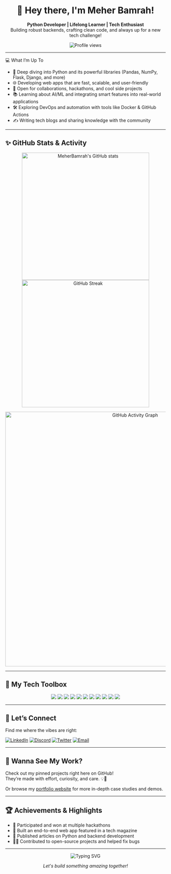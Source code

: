 <h1 align="center">🌸 Hey there, I'm Meher Bamrah! </h1>

<p align="center">
  <b>Python Developer | Lifelong Learner | Tech Enthusiast</b><br>
  Building robust backends, crafting clean code, and always up for a new tech challenge!
</p>

<p align="center">
  <img src="https://komarev.com/ghpvc/?username=MeherBamrah" alt="Profile views"/>
</p>

---

💻 What I’m Up To

- 🐍 Deep diving into Python and its powerful libraries (Pandas, NumPy, Flask, Django, and more)
- 🌐 Developing web apps that are fast, scalable, and user-friendly
- 🚀 Open for collaborations, hackathons, and cool side projects
- 📚 Learning about AI/ML and integrating smart features into real-world applications
- 🛠️ Exploring DevOps and automation with tools like Docker & GitHub Actions
- ✍️ Writing tech blogs and sharing knowledge with the community

---

## ✨ GitHub Stats & Activity

<p align="center">
  <img src="https://github-readme-stats.vercel.app/api?username=MeherBamrah&show_icons=true&theme=radical" alt="MeherBamrah's GitHub stats" width="400"/>
  <img src="https://github-readme-streak-stats.herokuapp.com/?user=MeherBamrah&theme=radical" alt="GitHub Streak" width="400"/>
</p>
<p align="center">
  <img src="https://github-readme-activity-graph.cyclic.app/graph?username=MeherBamrah&theme=github-compact" alt="GitHub Activity Graph" width="800"/>
</p>

---

## 🔧 My Tech Toolbox

<div align="center">
  <img src="https://img.shields.io/badge/Python-3776AB?style=for-the-badge&logo=python&logoColor=white"/>
  <img src="https://img.shields.io/badge/Django-092E20?style=for-the-badge&logo=django&logoColor=white"/>
  <img src="https://img.shields.io/badge/Flask-000000?style=for-the-badge&logo=flask&logoColor=white"/>
  <img src="https://img.shields.io/badge/PostgreSQL-336791?style=for-the-badge&logo=postgresql&logoColor=white"/>
  <img src="https://img.shields.io/badge/Docker-2496ED?style=for-the-badge&logo=docker&logoColor=white"/>
  <img src="https://img.shields.io/badge/GitHub_Actions-2088FF?style=for-the-badge&logo=github-actions&logoColor=white"/>
  <img src="https://img.shields.io/badge/JavaScript-F7DF1E?style=for-the-badge&logo=javascript&logoColor=black"/>
  <img src="https://img.shields.io/badge/HTML5-E34F26?style=for-the-badge&logo=html5&logoColor=white"/>
  <img src="https://img.shields.io/badge/CSS3-1572B6?style=for-the-badge&logo=css3&logoColor=white"/>
  <img src="https://img.shields.io/badge/Linux-FCC624?style=for-the-badge&logo=linux&logoColor=black"/>
  <img src="https://img.shields.io/badge/Vim-019733?style=for-the-badge&logo=vim&logoColor=white"/>
</div>

---

## 🤝 Let’s Connect

Find me where the vibes are right:

[![LinkedIn](https://img.shields.io/badge/-LinkedIn-blue?style=flat-square&logo=linkedin)](https://www.linkedin.com/in/meherbamrah/)
[![Discord](https://img.shields.io/badge/-Discord-5865F2?style=flat-square&logo=discord&logoColor=white)](#)
[![Twitter](https://img.shields.io/badge/-Twitter-1DA1F2?style=flat-square&logo=twitter&logoColor=white)](https://twitter.com/)
[![Email](https://img.shields.io/badge/-Email-D14836?style=flat-square&logo=gmail&logoColor=white)](mailto:meherbamrah@gmail.com)

---

## 🚩 Wanna See My Work?

Check out my pinned projects right here on GitHub!  
They’re made with effort, curiosity, and care. 💡💛

Or browse my [portfolio website](#) for more in-depth case studies and demos.

---

## 🏆 Achievements & Highlights

- 🏅 Participated and won at multiple hackathons
- 🥇 Built an end-to-end web app featured in a tech magazine
- 📝 Published articles on Python and backend development
- 👩‍💻 Contributed to open-source projects and helped fix bugs

---

<p align="center">
  <img src="https://readme-typing-svg.herokuapp.com?font=Fira+Code&weight=500&size=24&pause=1000&color=F59E42&center=true&vCenter=true&width=435&lines=Design+is+my+superpower!;Always+learning+always+growing;Let's+build+something+amazing+together!" alt="Typing SVG" />
</p>

<p align="center">
  <i>Let's build something amazing together!</i>
</p>
